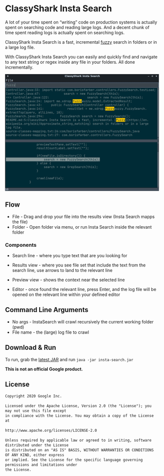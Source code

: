 # ClassyShark Insta Search

A lot of your time spent on “writing” code on production systems is actually spent on searching code and 
reading large logs.  And a decent chunk of time spent reading logs is actually spent on searching logs.

ClassyShark Insta Search is a fast, incremental [fuzzy](https://en.wikipedia.org/wiki/Approximate_string_matching) search in folders or in a large log file.

With ClassyShark Insta Search you can easily and quickly find and navigate
to any text string or regex inside any file in your folders. All done
incrementally.

![Image of ClassySearch](https://github.com/borisf/insta-search/blob/master/images/InstaSearch.png)

## Flow

* File - Drag and drop your file into the results view (Insta Search mapps the file)
* Folder - Open folder via menu, or run Insta Search inside the relevant folder


### Components
* Search line - where you type text that are you looking for

* Results view - where you see file set that include the text from
the search line, use arrows to land to the relevant line

* Preview view - shows the context near the selected line

* Editor - once found the relevant line, press Enter, and the log file 
will be opened on the relevant line within your defined
editor

## Command Line Arguments

* No args - InstaSearch will crawl recursively the current working folder (pwd) 
* File name - the (large) log  file to crawl

## Download & Run
To run, grab the [latest JAR](https://github.com/borisf/insta-search/releases)
and run `java -jar insta-search.jar`

**This is not an official Google product.**

## License

```
Copyright 2020 Google Inc.

Licensed under the Apache License, Version 2.0 (the "License"); you may not use this file except
in compliance with the License. You may obtain a copy of the License at

http://www.apache.org/licenses/LICENSE-2.0

Unless required by applicable law or agreed to in writing, software distributed under the License
is distributed on an "AS IS" BASIS, WITHOUT WARRANTIES OR CONDITIONS OF ANY KIND, either express
or implied. See the License for the specific language governing permissions and limitations under
the License.
```

